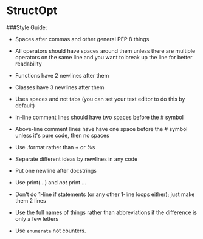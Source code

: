 # StructOpt

###Style Guide:

* Spaces after commas and other general PEP 8 things

* All operators should have spaces around them unless there are multiple operators on the same line and you want to break up the line for better readability

* Functions have 2 newlines after them

* Classes have 3 newlines after them

* Uses spaces and not tabs (you can set your text editor to do this by default)

* In-line comment lines should have two spaces before the # symbol

* Above-line comment lines have have one space before the # symbol unless it's pure code, then no spaces

* Use .format rather than + or %s

* Separate different ideas by newlines in any code

* Put one newline after docstrings

* Use print(...) and *not* print ...

* Don't do 1-line if statements (or any other 1-line loops either); just make them 2 lines

* Use the full names of things rather than abbreviations if the difference is only a few letters

* Use `enumerate` not counters.

